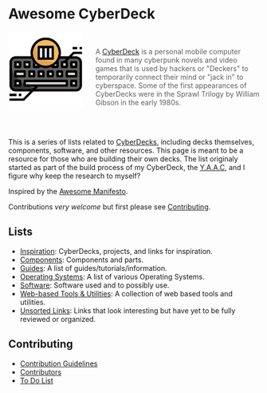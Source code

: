 <!-- ======================================== README.md Start ======================================== -->


<!-- ------------------------------ Intro Start ------------------------------ -->

# Awesome CyberDeck

<img src="img/icons/cyberdeck-icon-512px.png" alt="CyberDeck Logo" align="left" style="margin-right: 25px" height=150>

<br>

> A [CyberDeck](https://www.reddit.com/r/cyberdeck) is a personal mobile computer found in many cyberpunk novels and video games that is used by hackers or "Deckers" to temporarily connect their mind or "jack in" to cyberspace.  Some of the first appearances of CyberDecks were in the Sprawl Trilogy by William Gibson in the early 1980s.

<!-- ------------------------------ Intro End ------------------------------ -->


<!-- ------------------------------ Overview Start ------------------------------ -->

<br>
<br>

This is a series of lists related to [CyberDecks](https://www.reddit.com/r/cyberdeck), including decks themselves, components, software, and other resources.  This page is meant to be a resource for those who are building their own decks.  The list originaly started as part of the build process of my CyberDeck, the [Y.A.A.C](https://github.com/DayZedAndConfused762/Y.A.A.C), and I figure why keep the research to myself?

Inspired by the [Awesome Manifesto](https://github.com/sindresorhus/awesome/blob/main/awesome.md).

Contributions *very welcome* but first please see [Contributing](#contributing).

<!-- ------------------------------ Overview End ------------------------------ -->


<!-- ------------------------------ Lists Start ------------------------------ -->

## Lists

- [Inspiration](doc/inspiration.md): CyberDecks, projects, and links for inspiration.
- [Components](doc/components.md):  Components and parts.
- [Guides](doc/guides.md): A list of guides/tutorials/information.
- [Operating Systems](doc/operating-systems.md): A list of various Operating Systems.
- [Software](doc/software.md): Software used and to possibly use.
- [Web-based Tools & Utilities](doc/webtools.md): A collection of web based tools and utilities.
- [Unsorted Links](doc/unsorted.md): Links that look interesting but have yet to be fully reviewed or organized.

<!-- ------------------------------ Lists End ------------------------------ -->


<!-- ------------------------------ Contributing Start ------------------------------ -->

## Contributing

 - [Contribution Guidelines](CONTRIBUTING.md)
 - [Contributors](CONTRIBUTORS.md)
 - [To Do List](doc/todo.md)

<!-- ------------------------------ Contributing End ------------------------------ -->


<!-- ======================================== README.md Start ======================================== -->
